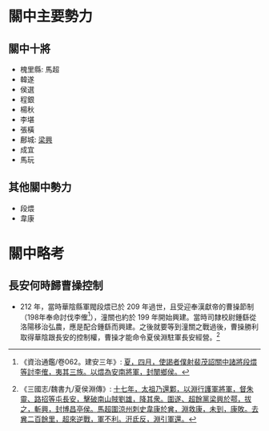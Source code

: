 ﻿# 關中主要勢力
## 關中十將
- 槐里縣: 馬超
- 韓遂
- 侯選
- 程銀
- 楊秋
- 李堪
- 張橫
- 鄜城: [梁興](./LiangXing.md)
- 成宜
- 馬玩

## 其他關中勢力
- 段煨
- 韋康

# 關中略考
## 長安何時歸曹操控制
- 212 年，當時華陰縣軍閥段煨已於 209 年過世，且受迎奉漢獻帝的曹操節制（198年奉命討伐李傕[^1]），潼關也約於 199 年開始興建。當時司隸校尉鍾繇從洛陽移治弘農，應是配合鍾繇而興建。之後就要等到潼關之戰過後，曹操勝利取得華陰跟長安的控制權，曹操才能命令夏侯淵駐軍長安經營。[^5]


[^1]: 《資治通鑑/卷062。建安三年》: [夏，四月，使謁者僕射裴茂詔關中諸將段煨等討李傕，夷其三族。以煨為安南將軍，封閺鄉侯。](https://zh.wikisource.org/wiki/%E8%B3%87%E6%B2%BB%E9%80%9A%E9%91%91/%E5%8D%B7062#%E5%BB%BA%E5%AE%89%E4%B8%89%E5%B9%B4%EF%BC%88%E6%88%8A%E5%AF%85%EF%BC%8C%E8%A5%BF%E5%85%83%E4%B8%80%E4%B9%9D%E5%85%AB%E5%B9%B4%EF%BC%89)
[^5]: 《三國志/魏書九/夏侯淵傳》: [十七年，太祖乃還鄴，以淵行護軍將軍，督朱靈、路招等屯長安，擊破南山賊劉雄，降其衆。圍遂、超餘黨梁興於鄠，拔之，斬興，封博昌亭侯。馬超圍涼州刺史韋康於兾，淵救康，未到，康敗。去兾二百餘里，超來逆戰，軍不利。汧氐反，淵引軍還。](https://ctext.org/text.pl?node=602336&if=gb#n602340)
